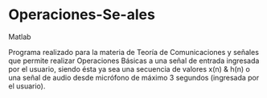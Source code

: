 # Operaciones-Se-ales
Matlab

Programa realizado para la materia de Teoría de Comunicaciones y señales que permite realizar Operaciones Básicas a una señal de entrada ingresada por el usuario, siendo ésta ya sea una secuencia de valores x(n) &amp; h(n) o una señal de audio desde micrófono de máximo 3 segundos (ingresada por el usuario).
